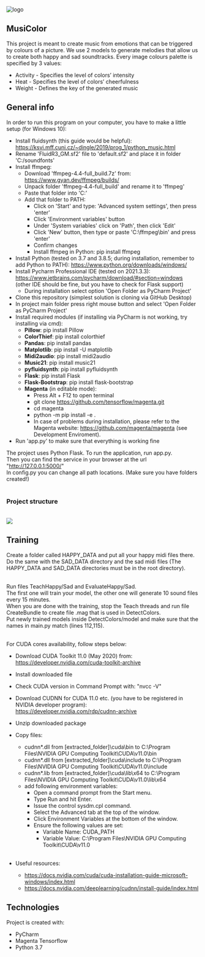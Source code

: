 ![logo](https://user-images.githubusercontent.com/57060628/105486374-aa877100-5cae-11eb-8131-885d0fdeb2f7.png)

## MusiColor
This project is meant to create music from emotions that can be triggered by colours of a picture. We use 2 models to generate melodies that allow us to create both happy and sad soundtracks. 
Every image colours palette is specified by 3 values:
- Activity - Specifies the level of colors’ intensity
- Heat - Specifies the level of colors’ cheerfulness
- Weight - Defines the key of the generated music

## General info
In order to run this program on your computer, you have to make a little setup (for Windows 10):<br/>
* Install fluidsynth (this guide would be helpful): https://ksvi.mff.cuni.cz/~dingle/2019/prog_1/python_music.html <br/>
* Rename 'FluidR3_GM.sf2' file to 'default.sf2' and place it in folder 'C:/soundfonts' <br/>
* Install ffmpeg: <br/>
  * Download 'ffmpeg-4.4-full_build.7z' from: https://www.gyan.dev/ffmpeg/builds/ <br/>
  * Unpack folder 'ffmpeg-4.4-full_build' and rename it to 'ffmpeg' <br/>
  * Paste that folder into 'C:\' <br/>
  * Add that folder to PATH: <br/>
    * Click on 'Start' and type: 'Advanced system settings', then press 'enter' <br/>
	* Click 'Environment variables' button <br/>
	* Under 'System variables' click on 'Path', then click 'Edit' <br/>
	* Click 'New' button, then type or paste 'C:\ffmpeg\bin' and press 'enter' <br/>
	* Confirm changes <br/>
	* Install ffmpeg in Python: pip install ffmpeg <br/>
* Install Python (tested on 3.7 and 3.8.5; during installation, remember to add Python to PATH): https://www.python.org/downloads/windows/ <br/>
* Install Pycharm Professional IDE (tested on 2021.3.3): https://www.jetbrains.com/pycharm/download/#section=windows <br/>
  (other IDE should be fine, but you have to check for Flask support) <br/>
  * During installation select option 'Open Folder as PyCharm Project' <br/>
* Clone this repository (simplest solution is cloning via GitHub Desktop) <br/>
* In project main folder press right mouse button and select 'Open Folder as PyCharm Project' <br/>
* Install required modules (if installing via PyCharm is not working, try installing via cmd):<br/>
  * **Pillow**: pip install Pillow <br/>
  * **ColorThief**: pip install colorthief <br/>
  * **Pandas**: pip install pandas <br/>
  * **Matplotlib**: pip install -U matplotlib <br/>
  * **Midi2audio**: pip install midi2audio <br/>
  * **Music21**: pip install music21 <br/>
  * **pyfluidsynth**: pip install pyfluidsynth <br/>
  * **Flask**: pip install Flask <br/>
  * **Flask-Bootstrap**: pip install flask-bootstrap <br/>
  * **Magenta** (in editable mode):
    * Press Alt + F12 to open terminal <br/>
    * git clone https://github.com/tensorflow/magenta.git <br/>
    * cd magenta <br/>
    * python -m pip install -e . <br/>
    * In case of problems during installation, please refer to the Magenta website: https://github.com/magenta/magenta (see Development Enviroment). <br/>
* Run 'app.py' to make sure that everything is working fine

The project uses Python Flask. To run the application, run app.py.<br/> 
Then you can find the service in your browser at the url "http://127.0.0.1:5000/" <br/>
In config.py you can change all path locations. (Make sure you have folders created!)<br/><br/>

### Project structure
<br/>
<img src="https://user-images.githubusercontent.com/57060628/104637211-c8e4df80-56a4-11eb-9fa9-94f42f0dd1b4.png" />


## Training
Create a folder called HAPPY_DATA and put all your happy midi files there. <br/>
Do the same with the SAD_DATA directory and the sad midi files (The HAPPY_DATA and SAD_DATA directories must be in the root directory). <br/><br/>

Run files TeachHappy/Sad and EvaluateHappy/Sad. <br/>
The first one will train your model, the other one will generate 10 sound files every 15 minutes. <br/>
When you are done with the training, stop the Teach threads and run file CreateBundle to create file .mag that is used in DetectColors. <br/>
Put newly trained models inside DetectColors/model and make sure that the names in main.py match (lines 112,115). <br/><br/>

For CUDA cores availability, follow steps below:<br/>
* Download CUDA Toolkit 11.0 (May 2020) from: <br/>
  https://developer.nvidia.com/cuda-toolkit-archive <br/>
* Install downloaded file <br/>
* Check CUDA version in Command Prompt with: "nvcc -V" <br/>
* Download CUDNN for CUDA 11.0 etc. (you have to be registered in NVIDIA developer program): <br/>
  https://developer.nvidia.com/rdp/cudnn-archive <br/>
* Unzip downloaded package
* Copy files: <br/>
  * cudnn*.dll from [extracted_folder]\cuda\bin to C:\Program Files\NVIDIA GPU Computing Toolkit\CUDA\v11.0\bin <br/>
  * cudnn*.dll from [extracted_folder]\cuda\include to C:\Program Files\NVIDIA GPU Computing Toolkit\CUDA\v11.0\include <br/>
  * cudnn*.lib from [extracted_folder]\cuda\lib\x64 to C:\Program Files\NVIDIA GPU Computing Toolkit\CUDA\v11.0\lib\x64 <br/>
  * add following environment variables: <br/>
    * Open a command prompt from the Start menu. <br/>
    * Type Run and hit Enter. <br/>
    * Issue the control sysdm.cpl command. <br/>
    * Select the Advanced tab at the top of the window. <br/>
    * Click Environment Variables at the bottom of the window. <br/>
    * Ensure the following values are set: <br/>
      * Variable Name: CUDA_PATH  <br/>
      * Variable Value: C:\Program Files\NVIDIA GPU Computing Toolkit\CUDA\v11.0 <br/><br/>

* Useful resources: <br/>
  * https://docs.nvidia.com/cuda/cuda-installation-guide-microsoft-windows/index.html <br/>
  * https://docs.nvidia.com/deeplearning/cudnn/install-guide/index.html <br/>
	
## Technologies
Project is created with:
* PyCharm
* Magenta Tensorflow
* Python 3.7

